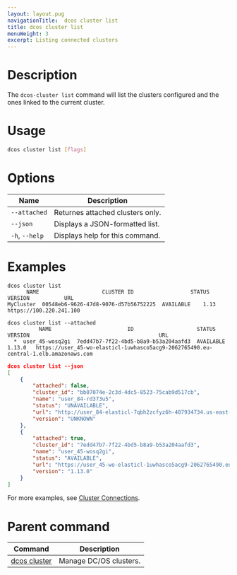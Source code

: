 ```yaml
---
layout: layout.pug
navigationTitle:  dcos cluster list
title: dcos cluster list
menuWeight: 3
excerpt: Listing connected clusters
---
```


# Description
The `dcos-cluster list` command will list the clusters configured and the ones linked to the current cluster.

# Usage

```bash
dcos cluster list [flags]
```



# Options

| Name | Description |
|---------|-------------|
| `--attached`   | Returnes attached clusters only. |
| `--json`   |  Displays a JSON-formatted list. |
|  `-h`, `--help`  | Displays help for this command. |



# Examples

```
dcos cluster list
      NAME                    CLUSTER ID                  STATUS    VERSION           URL
MyCluster  00548eb6-9626-47d8-9076-d57b56752225  AVAILABLE    1.13    https://100.220.241.100
```

```
dcos cluster list --attached
          NAME                        ID                    STATUS    VERSION                                         URL
  *  user_45-wosq2gi  7edd47b7-7f22-4bd5-b8a9-b53a204aafd3  AVAILABLE  1.13.0   https://user_45-wo-elasticl-1uwhasco5acg9-2062765490.eu-central-1.elb.amazonaws.com
```

```json
dcos cluster list --json
[
    {
        "attached": false,
        "cluster_id": "bb07074e-2c3d-4dc5-8523-75cab9d517cb",
        "name": "user_84-rd373u5",
        "status": "UNAVAILABLE",
        "url": "http://user_84-elasticl-7qbh2zcfyz6h-407934734.us-east-1.elb.amazonaws.com",
        "version": "UNKNOWN"
    },
    {
        "attached": true,
        "cluster_id": "7edd47b7-7f22-4bd5-b8a9-b53a204aafd3",
        "name": "user_45-wosq2gi",
        "status": "AVAILABLE",
        "url": "https://user_45-wo-elasticl-1uwhasco5acg9-2062765490.eu-central-1.elb.amazonaws.com",
        "version": "1.13.0"
    }
]
```

For more examples, see [Cluster Connections](/mesosphere/dcos/2.1/administering-clusters/multiple-clusters/cluster-connections/).

# Parent command

| Command | Description |
|---------|-------------|
| [dcos cluster](/mesosphere/dcos/2.1/cli/command-reference/dcos-cluster/) | Manage DC/OS clusters. |
